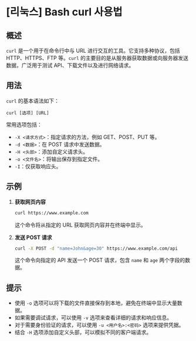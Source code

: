# [리눅스] Bash curl 사용법

## 概述
`curl` 是一个用于在命令行中与 URL 进行交互的工具。它支持多种协议，包括 HTTP、HTTPS、FTP 等。`curl` 的主要目的是从服务器获取数据或向服务器发送数据，广泛用于测试 API、下载文件以及进行网络请求。

## 用法
`curl` 的基本语法如下：
```
curl [选项] [URL]
```
常用选项包括：
- `-X <请求方式>`：指定请求的方法，例如 GET、POST、PUT 等。
- `-d <数据>`：在 POST 请求中发送数据。
- `-H <头部>`：添加自定义请求头。
- `-o <文件名>`：将输出保存到指定文件。
- `-I`：仅获取响应头。

## 示例
1. **获取网页内容**
   ```bash
   curl https://www.example.com
   ```
   这个命令将从指定的 URL 获取网页内容并在终端中显示。

2. **发送 POST 请求**
   ```bash
   curl -X POST -d "name=John&age=30" https://www.example.com/api
   ```
   这个命令向指定的 API 发送一个 POST 请求，包含 `name` 和 `age` 两个字段的数据。

## 提示
- 使用 `-o` 选项可以将下载的文件直接保存到本地，避免在终端中显示大量数据。
- 如果需要调试请求，可以使用 `-v` 选项来查看详细的请求和响应信息。
- 对于需要身份验证的请求，可以使用 `-u <用户名>:<密码>` 选项来提供凭据。
- 结合 `-H` 选项添加自定义头部，可以模拟不同的客户端请求。
